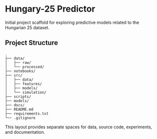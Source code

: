 # Hungary-25 Predictor

Initial project scaffold for exploring predictive models related to the Hungarian 25 dataset.

## Project Structure

```
.
├── data/
│   ├── raw/
│   └── processed/
├── notebooks/
├── src/
│   ├── data/
│   ├── features/
│   ├── models/
│   └── simulation/
├── scripts/
├── models/
├── docs/
├── README.md
├── requirements.txt
└── .gitignore
```

This layout provides separate spaces for data, source code, experiments, and documentation.
